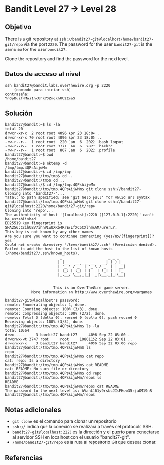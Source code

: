 # Bandit Level 27 → Level 28
## Objetivo
There is a git repository at `ssh://bandit27-git@localhost/home/bandit27-git/repo` via the port `2220`. The password for the user `bandit27-git` is the same as for the user `bandit27`.

Clone the repository and find the password for the next level.
## Datos de acceso al nivel
```
ssh bandit27@bandit.labs.overthewire.org -p 2220 
	(comando para iniciar ssh)
contraseña: 
YnQpBuifNMas1hcUFk70ZmqkhUU2EuaS
```
## Solución 
```pwd
bandit27@bandit:~$ ls -la
total 20
drwxr-xr-x  2 root root 4096 Apr 23 18:04 .
drwxr-xr-x 70 root root 4096 Apr 23 18:05 ..
-rw-r--r--  1 root root  220 Jan  6  2022 .bash_logout
-rw-r--r--  1 root root 3771 Jan  6  2022 .bashrc
-rw-r--r--  1 root root  807 Jan  6  2022 .profile
bandit27@bandit:~$ pwd
/home/bandit27
bandit27@bandit:~$ mktemp -d
/tmp/tmp.4QPsAijwMm
bandit27@bandit:~$ cd /tmp/tmp
bandit27@bandit:/tmp/tmp$ cd ..
bandit27@bandit:/tmp$ cd ..
bandit27@bandit:/$ cd /tmp/tmp.4QPsAijwMm
bandit27@bandit:/tmp/tmp.4QPsAijwMm$ git clone ssh://bandit27-
Cloning into 'bandit27-'...
fatal: no path specified; see 'git help pull' for valid url syntax
bandit27@bandit:/tmp/tmp.4QPsAijwMm$ git clone ssh://bandit27-git@localhost:2220/home/bandit27-git/repo
Cloning into 'repo'...
The authenticity of host '[localhost]:2220 ([127.0.0.1]:2220)' can't be established.
ED25519 key fingerprint is SHA256:C2ihUBV7ihnV1wUXRb4RrEcLfXC5CXlhmAAM/urerLY.
This key is not known by any other names
Are you sure you want to continue connecting (yes/no/[fingerprint])? yes
Could not create directory '/home/bandit27/.ssh' (Permission denied).
Failed to add the host to the list of known hosts (/home/bandit27/.ssh/known_hosts).
                         _                     _ _ _
                        | |__   __ _ _ __   __| (_) |_
                        | '_ \ / _` | '_ \ / _` | | __|
                        | |_) | (_| | | | | (_| | | |_
                        |_.__/ \__,_|_| |_|\__,_|_|\__|


                      This is an OverTheWire game server.
            More information on http://www.overthewire.org/wargames

bandit27-git@localhost's password:
remote: Enumerating objects: 3, done.
remote: Counting objects: 100% (3/3), done.
remote: Compressing objects: 100% (2/2), done.
remote: Total 3 (delta 0), reused 0 (delta 0), pack-reused 0
Receiving objects: 100% (3/3), done.
bandit27@bandit:/tmp/tmp.4QPsAijwMm$ ls -la
total 10564
drwx------    3 bandit27 bandit27     4096 Sep 22 03:00 .
drwxrwx-wt 3747 root     root     10801152 Sep 22 03:01 ..
drwxrwxr-x    3 bandit27 bandit27     4096 Sep 22 03:00 repo
bandit27@bandit:/tmp/tmp.4QPsAijwMm$ ls
repo
bandit27@bandit:/tmp/tmp.4QPsAijwMm$ cat repo
cat: repo: Is a directory
bandit27@bandit:/tmp/tmp.4QPsAijwMm$ cat README
cat: README: No such file or directory
bandit27@bandit:/tmp/tmp.4QPsAijwMm$ cd repo
bandit27@bandit:/tmp/tmp.4QPsAijwMm/repo$ ls
README
bandit27@bandit:/tmp/tmp.4QPsAijwMm/repo$ cat README
The password to the next level is: AVanL161y9rsbcJIsFHuw35rjaOM19nR
bandit27@bandit:/tmp/tmp.4QPsAijwMm/repo$
```
## Notas adicionales
- `git clone` es el comando para clonar un repositorio.
- `ssh://` indica que la conexión se realizará a través del protocolo SSH.
- `bandit27-git@localhost:2220` es la dirección y el puerto para conectarse al servidor SSH en localhost con el usuario "bandit27-git".
- `/home/bandit27-git/repo` es la ruta al repositorio Git que deseas clonar.
## Referencias
